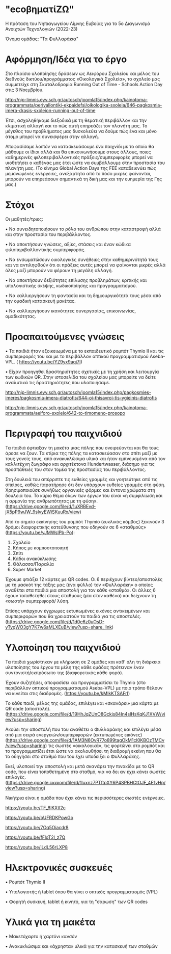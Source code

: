 # "ecoβηματίΖΩ"
Η πρόταση του Νηπιαγωγείου Λίμνης Ευβοίας για το 5ο Διαγωνισμό Ανοιχτών Τεχνολογιών (2022-23)

Όνομα ομάδας: "Τα Φυλλαράκια"
# Αφόρμηση/Ιδέα  για το έργο
Στο πλαίσιο υλοποίησης δράσεων ως Αειφόρου Σχολείου και μέλος του διεθνούς δικτύου/προγράμματος «Oικολογικά Σχολεία», το σχολείο μας συμμετείχε στη Σκυταλοδρομία Running Out of Time - Schools Action Day στις 3 Νοεμβρίου.

http://nip-limnis.eyv.sch.gr/autosch/joomla15/index.php/kainotoma-programmata/perivallontiki-ekpaidefsi/oikologika-sxoleia/646-pagkosmia-imera-drasis-sxoleion-running-out-of-time

Έτσι, ασχοληθήκαμε διεξοδικά με τη θεματική περιβάλλον και την κλιματική αλλαγή και το πώς αυτή επηρεάζει τον πλανήτη μας. Το μέγεθος του προβλήματος μας δυσκολεύει να δούμε πώς ένα και μόνο άτομο μπορεί να συνεισφέρει στην αλλαγή.

Αποφασίσαμε λοιπόν να κατασκευάσουμε ένα παιχνίδι με το οποίο θα μάθουμε οι ίδιοι αλλά και θα επικοινωνήσουμε στους άλλους, ποιες καθημερινές φιλοπεριβαλλοντικές πράξεις/συμπεριφορές μπορεί να υιοθετήσει ο καθένας μας έτσι ώστε να συμβάλλουμε στην προστασία του πλανήτη μας.
(Το κίνημα Global Action Days της FEE καταδεικνύει πώς μεμονωμένες ενέργειες, ανεξάρτητα από το πόσο μικρές φαίνονται, μπορούν να επηρεάσουν σημαντικά τη δική μας και την ευημερία της Γης μας.)

# Στόχοι
Οι μαθητές/τριες:

•	Να συνειδητοποιήσουν το ρόλο του ανθρώπου στην καταστροφή αλλά και στην προστασία του περιβάλλοντος.

•	Να αποκτήσουν  γνώσεις, αξίες, στάσεις και έναν κώδικα φιλοπεριβαλλοντικής συμπεριφοράς.

•	Να ενσωματώσουν οικολογικές συνήθειες στην καθημερινότητά τους και να αντιληφθούν ότι οι πράξεις αυτές μπορεί να φαίνονται μικρές αλλά όλες μαζί μπορούν να φέρουν τη μεγάλη αλλαγή.

•	Να αποκτήσουν δεξιότητες επίλυσης προβλημάτων, κριτικής και υπολογιστικής σκέψης, κωδικοποίησης και προγραμματισμού.

•	Να καλλιεργήσουν τη φαντασία και τη δημιουργικότητά τους μέσα από την ομαδική κατασκευή μακέτας.

•	Να καλλιεργήσουν ικανότητες συνεργασίας, επικοινωνίας, ομαδικότητας.
# Προαπαιτούμενες γνώσεις
•	Τα παιδιά ήταν εξοικειωμένα με το εκπαιδευτικό ρομπότ Thymio ΙΙ και τις συμπεριφορές του και με το περιβάλλον οπτικού προγραμματισμού Aseba-VPL.
( https://youtu.be/YZ9yx9aqj7I)

•	Είχαν προηγηθεί δραστηριότητες σχετικές με τη χρήση και λειτουργία των κωδικών QR. Στην ιστοσελίδα του σχολείου μας μπορείτε να δείτε αναλυτικά τις δραστηριότητες που υλοποιήσαμε.

http://nip-limnis.eyv.sch.gr/autosch/joomla15/index.php/pagkosmies-imeres/pagkosmia-imera-diatrofis/644-oi-thisavroi-tis-ygieinis-diatrofis

http://nip-limnis.eyv.sch.gr/autosch/joomla15/index.php/kainotoma-programmata/aeiforo-sxoleio/642-to-timomeno-prosopo

# Περιγραφή του παιχνιδιού
Τα παιδιά έφτιαξαν τη μακέτα μιας πόλης που ονειρεύονται και θα τους άρεσε να ζουν.
Τα κτίρια της πόλης τα κατασκεύασαν στο σπίτι μαζί με τους γονείς τους, από ανακυκλώσιμα υλικά και ήταν εμπνευσμένα από τον καλλιτέχνη ζωγράφο και αρχιτέκτονα Hundertwasser, διάσημο για τις προσπάθειές του στον τομέα της προστασίας του περιβάλλοντος.

Στη δουλειά του απέρριπτε τις ευθείες γραμμές και γοητεύτηκε από τις σπείρες, καθώς παρατήρησε ότι δεν υπάρχουν ευθείες γραμμές στη φύση. Χρησιμοποιούσε συνήθως οργανικές φόρμες και έντονα χρώματα στη δουλειά του. 
Το κύριο θέμα όλων των έργων του είναι «η συμφιλίωση και η αρμονία της ανθρωπότητας με τη φύση». 
(https://drive.google.com/file/d/1uXRBEvd-jX5pP9wJW_9slvyEWiSKuuRx/view)

Από το σημείο εκκίνησης του ρομπότ Thymio (κυκλικός κόμβος) ξεκινούν 3 δρόμοι διαφορετικής κατεύθυνσης που οδηγούν σε 6 «σταθμούς» (https://youtu.be/yJMWsIPb-Po): 
1.	Σχολείο
2.	Κήπος με κομποστοποιητή
3.	Σπίτι
4.	Κάδοι ανακύκλωσης
5.	Θάλασσα/Παραλία
6.	Super Market

Έχουμε φτιάξει 12 κάρτες με QR codes. Oι 6 περιέχουν βίντεο/αποστολές με τη μασκότ της τάξης μας (ένα φύλλο) τον «Φυλλαράκη» ο οποίος αναθέτει στα παιδιά μια αποστολή για τον κάθε «σταθμό». 
Οι άλλες 6 έχουν τοποθετηθεί στους σταθμούς (μία στον καθένα) και δείχνουν τη «σωστή» συμπεριφορά/ λύση.

Επίσης υπάρχουν έγχρωμες εκτυπωμένες εικόνες αντικειμένων και συμπεριφορών που θα χρειαστούν τα παιδιά για τις αποστολές. 
(https://drive.google.com/file/d/1d0e6z0uOsD-yTyqWO3gY7K7w6aMLXEuB/view?usp=share_link)

# Υλοποίηση του παιχνιδιού
Τα παιδιά χωρίστηκαν με κλήρωση σε 2 ομάδες και καθ’ όλη τη διάρκεια υλοποίησης του έργου τα μέλη της κάθε ομάδας πρότειναν έναν συντονιστή/εκπρόσωπο της (διαφορετικός κάθε φορά).

Έχουν συζητήσει, αποφασίσει και προγραμματίσει το Thymio (στο περιβάλλον οπτικού προγραμματισμού Aseba-VPL) με ποιο τρόπο θέλουν να κινείται στις διαδρομές.
(https://youtu.be/kMIkKTSAFrI)

Το κάθε παιδί, μέλος της ομάδας, επιλέγει και «σκανάρει» μια κάρτα με QR code (αποστολή). 
(https://drive.google.com/file/d/19HhJqZUnO8Gckjs84In4slHsKqKJ1XVW/view?usp=sharing)

 Ακούει την αποστολή που του αναθέτει ο Φυλλαράκης και επιλέγει μέσα από μια σειρά ενεργειών/συμπεριφορών (εκτυπωμένες εικόνες) (https://drive.google.com/file/d/1AM3N6OvR77o899tagOkM1cI0KBOzTMCv/view?usp=sharing) τις σωστές «οικολογικά», τις φορτώνει στο ρομπότ και το προγραμματίζει έτσι ώστε να ακολουθήσει τη διαδρομή εκείνη που θα το οδηγήσει στο σταθμό που του έχει υποδείξει ο Φυλλαράκης.
 
 Εκεί, υλοποιεί την αποστολή και μετά σκανάρει την πινακίδα με το QR code, που είναι τοποθετημένη στο σταθμό, για να δει αν έχει κάνει σωστές επιλογές. (https://drive.google.cκκκom/file/d/1luxnz7PTftpXY6P4SPBHCtOJF_4E1vHp/view?usp=sharing)
 
Νικήτρια είναι η ομάδα που έχει κάνει τις περισσότερες σωστές ενέργειες.

https://youtu.be/TF_8IKXtI2c

https://youtu.be/oUFRDKPowGo

https://youtu.be/7Oq5Oiacdr8

https://youtu.be/fFloT2l_z7Q

https://youtu.be/iLdL56rLXP8

# Ηλεκτρονικές συσκευές
•	Ρομπότ Thymio ΙΙ

•	Υπολογιστής ή tablet όπου θα γίνει ο οπτικός προγραμματισμός (VPL)

•	Φορητή συσκευή, tablet ή κινητό, για τη "σάρωση" των QR codes

# Υλικά για τη μακέτα
•	Μακετόχαρτο ή χαρτόνι κανσόν

•	Ανακυκλώσιμα και «άχρηστα» υλικά για την κατασκευή των σταθμών

